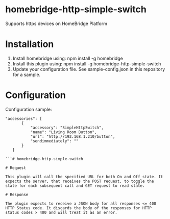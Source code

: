 # homebridge-http-simple-switch

Supports https devices on HomeBridge Platform

# Installation

1. Install homebridge using: npm install -g homebridge
2. Install this plugin using: npm install -g homebridge-http-simple-switch
3. Update your configuration file. See sample-config.json in this repository for a sample. 

# Configuration



Configuration sample:

 ```
"accessories": [
        {
            "accessory": "SimpleHttpSwitch",
            "name": "Living Room Button",
            "url": "http://192.168.1.210/button",
            "sendimmediately": ""
        }
    ]

```# homebridge-http-simple-switch

# Request

This plugin will call the specified URL for both On and Off state. It expects the server, that receives the POST request, to toggle the state for each subsequent call and GET request to read state.

# Response

The plugin expects to receive a JSON body for all responses <= 400 HTTP Status code. It discards the body of the responses for HTTP status codes > 400 and will treat it as an error.
